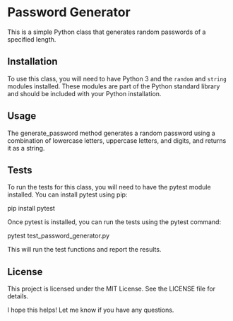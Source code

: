 # Password Generator

This is a simple Python class that generates random passwords of a specified length.

## Installation

To use this class, you will need to have Python 3 and the `random` and `string` modules installed. These modules are part of the Python standard library and should be included with your Python installation.


## Usage
The generate_password method generates a random password using a combination of lowercase letters, uppercase letters, and digits, and returns it as a string.



## Tests
To run the tests for this class, you will need to have the pytest module installed. You can install pytest using pip:

 pip install pytest

Once pytest is installed, you can run the tests using the pytest command:

 pytest test_password_generator.py

This will run the test functions and report the results.

## License
This project is licensed under the MIT License. See the LICENSE file for details.

I hope this helps! Let me know if you have any questions.
